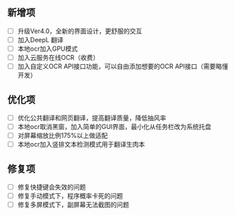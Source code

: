 
## 新增项

- [ ] 升级Ver4.0，全新的界面设计，更舒服的交互
- [ ] 加入DeepL 翻译
- [ ] 本地ocr加入GPU模式
- [ ] 加入云服务在线OCR（收费）
- [ ] 加入自定义OCR API接口功能，可以自由添加想要的OCR API接口（需要略懂开发）

## 优化项

- [ ] 优化公共翻译和网页翻译，提高翻译质量，降低抽风率
- [ ] 本地ocr取消黑窗，加入简单的GUI界面，最小化从任务栏改为系统托盘
- [ ] 对屏幕缩放比例175%以上做适配
- [ ] 本地ocr加入竖排文本检测模式用于翻译生肉本

## 修复项

- [ ] 修复快捷键会失效的问题
- [ ] 修复手动模式下，程序概率卡死的问题
- [ ] 修复多屏模式下，副屏幕无法截图的问题